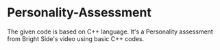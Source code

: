 # Personality-Assessment
The given code is based on C++ language. It's a Personality assessment  from  Bright Side's video using basic C++ codes.
